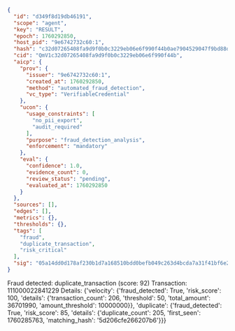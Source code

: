 ```json
{
  "id": "d349f8d19db46191",
  "scope": "agent",
  "key": "RESULT",
  "epoch": 1760292850,
  "host_pid": "9e6742732c60:1",
  "hash": "c32d07265408fa9d9f0b0c3229eb06e6f990f44b0ae7904529047f9bd88db84f",
  "cid": "QmV1c32d07265408fa9d9f0b0c3229eb06e6f990f44b",
  "aicp": {
    "prov": {
      "issuer": "9e6742732c60:1",
      "created_at": 1760292850,
      "method": "automated_fraud_detection",
      "vc_type": "VerifiableCredential"
    },
    "ucon": {
      "usage_constraints": [
        "no_pii_export",
        "audit_required"
      ],
      "purpose": "fraud_detection_analysis",
      "enforcement": "mandatory"
    },
    "eval": {
      "confidence": 1.0,
      "evidence_count": 0,
      "review_status": "pending",
      "evaluated_at": 1760292850
    }
  },
  "sources": [],
  "edges": [],
  "metrics": {},
  "thresholds": {},
  "tags": [
    "fraud",
    "duplicate_transaction",
    "risk_critical"
  ],
  "sig": "05a14dd0d178af230b1d7a168510bdd0befb049c263d4bcda7a31f41bf6e2c15"
}
```

Fraud detected: duplicate_transaction (score: 92)
Transaction: 111000022841229
Details: {'velocity': {'fraud_detected': True, 'risk_score': 100, 'details': {'transaction_count': 206, 'threshold': 50, 'total_amount': 36701990, 'amount_threshold': 10000000}}, 'duplicate': {'fraud_detected': True, 'risk_score': 85, 'details': {'duplicate_count': 205, 'first_seen': 1760285763, 'matching_hash': '5d206cfe266207b6'}}}